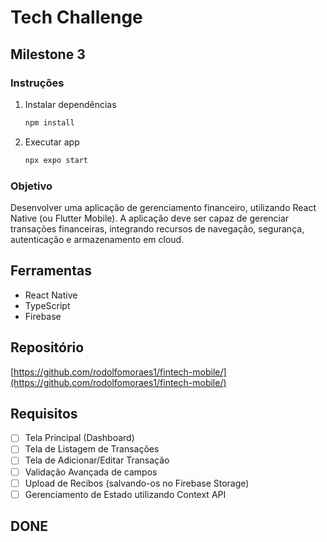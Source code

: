 # Tech Challenge

## Milestone 3

### Instruções

1. Instalar dependências

   ```bash
   npm install
   ```

2. Executar app

   ```bash
   npx expo start
   ```

### Objetivo

Desenvolver uma aplicação de gerenciamento financeiro, utilizando React Native (ou Flutter Mobile). A aplicação deve ser capaz de gerenciar transações financeiras, integrando recursos de navegação, segurança, autenticação e armazenamento em cloud.

## Ferramentas

- React Native
- TypeScript
- Firebase

## Repositório

[https://github.com/rodolfomoraes1/fintech-mobile/](https://github.com/rodolfomoraes1/fintech-mobile/)

## Requisitos

- [ ] Tela Principal (Dashboard)
- [ ] Tela de Listagem de Transações
- [ ] Tela de Adicionar/Editar Transação
- [ ] Validação Avançada de campos
- [ ] Upload de Recibos (salvando-os no Firebase Storage)
- [ ] Gerenciamento de Estado utilizando Context API

## DONE
